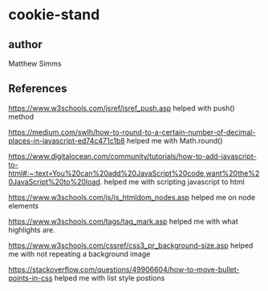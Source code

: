 # cookie-stand

## author 
Matthew Simms

## References

https://www.w3schools.com/jsref/jsref_push.asp helped with push() method

https://medium.com/swlh/how-to-round-to-a-certain-number-of-decimal-places-in-javascript-ed74c471c1b8 helped me with Math.round()

https://www.digitalocean.com/community/tutorials/how-to-add-javascript-to-html#:~:text=You%20can%20add%20JavaScript%20code,want%20the%20JavaScript%20to%20load. helped me with scripting javascript to html

https://www.w3schools.com/js/js_htmldom_nodes.asp helped me on node elements

https://www.w3schools.com/tags/tag_mark.asp helped me with what highlights are.

https://www.w3schools.com/cssref/css3_pr_background-size.asp helped me with not repeating a background image

https://stackoverflow.com/questions/49906604/how-to-move-bullet-points-in-css helped me with list style postions